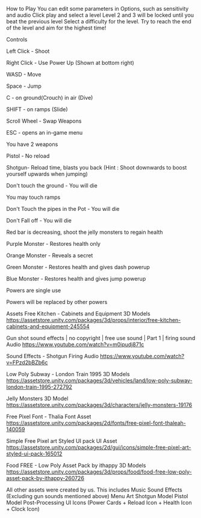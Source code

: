 How to Play
You can edit some parameters in Options, such as sensitivity and audio
Click play and select a level
Level 2 and 3 will be locked until you beat the previous level
Select a difficulty for the level.
Try to reach the end of the level and aim for the highest time!

Controls

Left Click - Shoot

Right Click - Use Power Up (Shown at bottom right)

WASD - Move

Space - Jump

C - on ground(Crouch) in air (Dive)

SHIFT - on ramps (Slide)

Scroll Wheel - Swap Weapons

ESC - opens an in-game menu



You have 2 weapons 

Pistol - No reload

Shotgun-  Reload time, blasts you back (Hint : Shoot downwards to boost yourself upwards when jumping)

Don't touch the ground - You will die

You may touch ramps

Don't Touch the pipes in the Pot - You will die

Don't Fall off - You will die

Red bar is decreasing, shoot the jelly monsters to regain health

Purple Monster - Restores health only

Orange Monster - Reveals a secret

Green Monster - Restores health and gives dash powerup

Blue Monster - Restores health and gives jump powerup

Powers are single use

Powers will be replaced by other powers




Assets
Free Kitchen - Cabinets and Equipment
3D Models
https://assetstore.unity.com/packages/3d/props/interior/free-kitchen-cabinets-and-equipment-245554

Gun shot sound effects | no copyright | free use sound | Part 1 | firing sound
Audio
https://www.youtube.com/watch?v=m0ipudj871c

Sound Effects - Shotgun Firing
Audio
 https://www.youtube.com/watch?v=FPzd2bBZb6c

Low Poly Subway - London Train 1995
3D Models
https://assetstore.unity.com/packages/3d/vehicles/land/low-poly-subway-london-train-1995-272792

Jelly Monsters
3D Model
https://assetstore.unity.com/packages/3d/characters/jelly-monsters-19176

Free Pixel Font - Thalia
Font Asset
 https://assetstore.unity.com/packages/2d/fonts/free-pixel-font-thaleah-140059

Simple Free Pixel art Styled UI pack
UI Asset
https://assetstore.unity.com/packages/2d/gui/icons/simple-free-pixel-art-styled-ui-pack-165012

Food FREE - Low Poly Asset Pack by ithappy
3D Models
https://assetstore.unity.com/packages/3d/props/food/food-free-low-poly-asset-pack-by-ithappy-260726

All other assets were created by us.
This includes
Music
Sound Effects (Excluding gun sounds mentioned above)
Menu Art
Shotgun Model
Pistol Model
Post-Processing
UI Icons (Power Cards + Reload Icon + Health Icon + Clock Icon)
